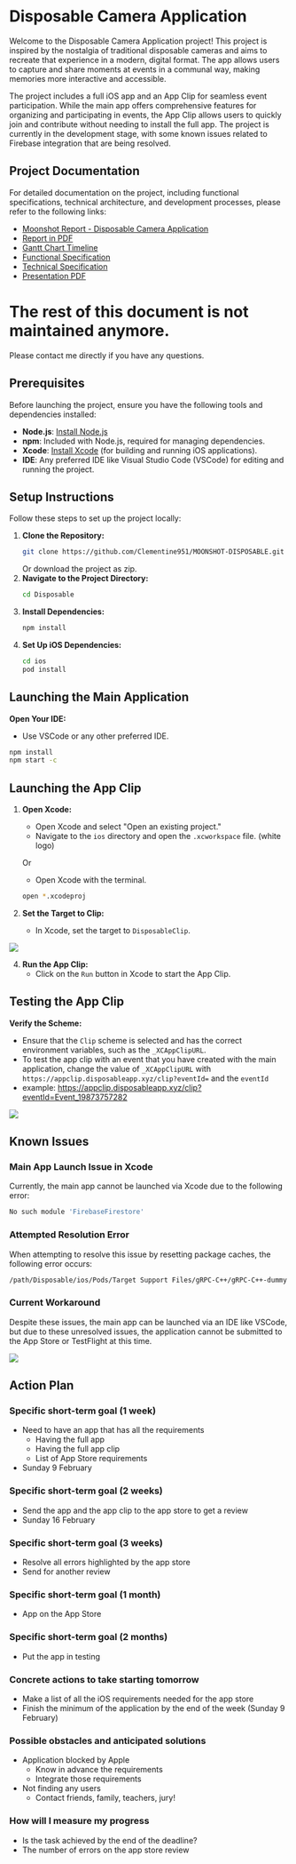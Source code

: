 # Disposable Camera Application

Welcome to the Disposable Camera Application project! This project is inspired by the nostalgia of traditional disposable cameras and aims to recreate that experience in a modern, digital format. The app allows users to capture and share moments at events in a communal way, making memories more interactive and accessible.

The project includes a full iOS app and an App Clip for seamless event participation. While the main app offers comprehensive features for organizing and participating in events, the App Clip allows users to quickly join and contribute without needing to install the full app. The project is currently in the development stage, with some known issues related to Firebase integration that are being resolved.

## Project Documentation

For detailed documentation on the project, including functional specifications, technical architecture, and development processes, please refer to the following links:

- [Moonshot Report - Disposable Camera Application](./Documents/Report.md)
- [Report in PDF](./Documents/Report.pdf)
- [Gantt Chart Timeline](./Documents/Images/timeline.png)
- [Functional Specification](./Documents/FunctionalSpecification.md)
- [Technical Specification](./Documents/TechnicalSpecification.md)
- [Presentation PDF](./Documents/Presentation.pdf)


# The rest of this document is not maintained anymore. 
Please contact me directly if you have any questions. 

## Prerequisites

Before launching the project, ensure you have the following tools and dependencies installed:

- **Node.js**: [Install Node.js](https://nodejs.org/)
- **npm**: Included with Node.js, required for managing dependencies.
- **Xcode**: [Install Xcode](https://developer.apple.com/xcode/) (for building and running iOS applications).
- **IDE**: Any preferred IDE like Visual Studio Code (VSCode) for editing and running the project.

## Setup Instructions

Follow these steps to set up the project locally:

1. **Clone the Repository:**
   ```bash
   git clone https://github.com/Clementine951/MOONSHOT-DISPOSABLE.git
   ```
   Or download the project as zip.
2. **Navigate to the Project Directory:**
   ```bash
   cd Disposable
   ```
3. **Install Dependencies:**
   ```bash
   npm install
   ```
4. **Set Up iOS Dependencies:**
   ```bash
   cd ios
   pod install
   ```

## Launching the Main Application

**Open Your IDE:**
   - Use VSCode or any other preferred IDE.
   ```bash
   npm install
   npm start -c
   ```

## Launching the App Clip

1. **Open Xcode:**
   - Open Xcode and select "Open an existing project."
   - Navigate to the `ios` directory and open the `.xcworkspace` file. (white logo)
  
   Or
   - Open Xcode with the terminal.
   
   ```bash
   open *.xcodeproj
   ```
   
3. **Set the Target to Clip:**
   - In Xcode, set the target to `DisposableClip`.
<img src="./Documents/Images/target.png">

4. **Run the App Clip:**
   - Click on the `Run` button in Xcode to start the App Clip.

## Testing the App Clip

**Verify the Scheme:**
   - Ensure that the `Clip` scheme is selected and has the correct environment variables, such as the `_XCAppClipURL`.
   - To test the app clip with an event that you have created with the main application, change the value of `_XCAppClipURL` with `https://appclip.disposableapp.xyz/clip?eventId=` and the `eventId`
   - example: https://appclip.disposableapp.xyz/clip?eventId=Event_19873757282

<img src="./Documents/Images/scheme.png">

## Known Issues

### Main App Launch Issue in Xcode

Currently, the main app cannot be launched via Xcode due to the following error:

```bash
No such module 'FirebaseFirestore'
```

### Attempted Resolution Error

When attempting to resolve this issue by resetting package caches, the following error occurs:

```bash
/path/Disposable/ios/Pods/Target Support Files/gRPC-C++/gRPC-C++-dummy.m module map file '/path/Disposable/ios/Pods/Headers/Private/grpc/gRPC-Core.modulemap' not found
```

### Current Workaround

Despite these issues, the main app can be launched via an IDE like VSCode, but due to these unresolved issues, the application cannot be submitted to the App Store or TestFlight at this time.

<img src="./Documents/Images/LogoTrans.png">


## Action Plan

### Specific short-term goal (1 week)
- Need to have an app that has all the requirements
	- Having the full app
	- Having the full app clip
	- List of App Store requirements
- Sunday 9 February
### Specific short-term goal (2 weeks)
- Send the app and the app clip to the app store to get a review
- Sunday 16 February
### Specific short-term goal (3 weeks)
- Resolve all errors highlighted by the app store
- Send for another review
### Specific short-term goal (1 month)
- App on the App Store
### Specific short-term goal (2 months)
- Put the app in testing 
### Concrete actions to take starting tomorrow
- Make a list of all the iOS requirements needed for the app store
- Finish the minimum of the application by the end of the week (Sunday 9 February)
### Possible obstacles and anticipated solutions
- Application blocked by Apple 
	- Know in advance the requirements
	- Integrate those requirements
- Not finding any users
	- Contact friends, family, teachers, jury!
### How will I measure my progress
- Is the task achieved by the end of the deadline?
- The number of errors on the app store review
